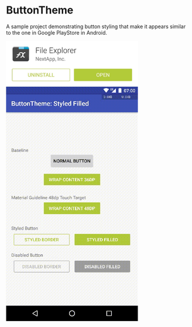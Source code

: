 # ButtonTheme
A sample project demonstrating button styling that make it appears similar to the one in Google PlayStore in Android.

<img src="screens/theme.jpg" width="360">

<img src="screens/demo.gif" width="360">
